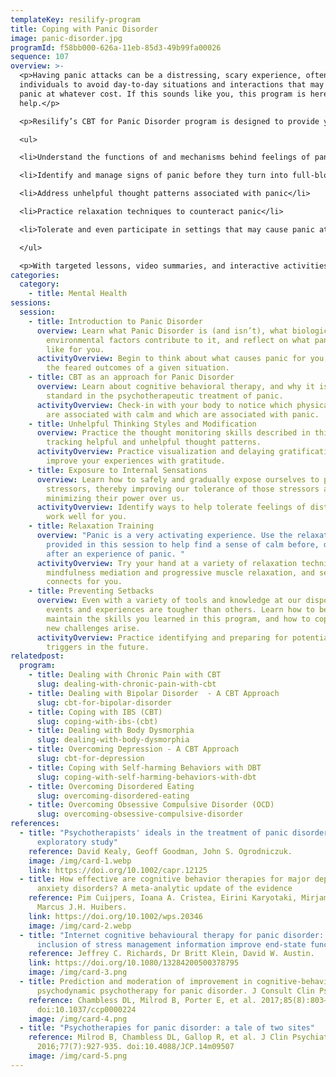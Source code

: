 ```yaml
---
templateKey: resilify-program
title: Coping with Panic Disorder
image: panic-disorder.jpg
programId: f58bb000-626a-11eb-85d3-49b99fa00026
sequence: 107
overview: >-
  <p>Having panic attacks can be a distressing, scary experience, often causing
  individuals to avoid day-to-day situations and interactions that may trigger
  panic at whatever cost. If this sounds like you, this program is here to
  help.</p>

  <p>Resilify’s CBT for Panic Disorder program is designed to provide you the tools and knowledge needed to help get a handle on panic attacks. Through the lens of cognitive behavioral therapy (CBT)—one of the strongest evidence-based therapies to target panic—you will learn to:</p>

  <ul>

  <li>Understand the functions of and mechanisms behind feelings of panic</li>

  <li>Identify and manage signs of panic before they turn into full-blown attacks</li>

  <li>Address unhelpful thought patterns associated with panic</li>

  <li>Practice relaxation techniques to counteract panic</li>

  <li>Tolerate and even participate in settings that may cause panic attacks</li>

  </ul>

  <p>With targeted lessons, video summaries, and interactive activities, Resilify'sCBT for Panic Disorder program can be a powerful tool as you continue your journey of self-improvement.</p>
categories:
  category:
    - title: Mental Health
sessions:
  session:
    - title: Introduction to Panic Disorder
      overview: Learn what Panic Disorder is (and isn’t), what biological and
        environmental factors contribute to it, and reflect on what panic looks
        like for you.
      activityOverview: Begin to think about what causes panic for you, reflecting on
        the feared outcomes of a given situation.
    - title: CBT as an approach for Panic Disorder
      overview: Learn about cognitive behavioral therapy, and why it is the gold
        standard in the psychotherapeutic treatment of panic.
      activityOverview: Check-in with your body to notice which physical sensations
        are associated with calm and which are associated with panic.
    - title: Unhelpful Thinking Styles and Modification
      overview: Practice the thought monitoring skills described in this session,
        tracking helpful and unhelpful thought patterns.
      activityOverview: Practice visualization and delaying gratification to further
        improve your experiences with gratitude.
    - title: Exposure to Internal Sensations
      overview: Learn how to safely and gradually expose ourselves to panic-inducing
        stressors, thereby improving our tolerance of those stressors and
        minimizing their power over us.
      activityOverview: Identify ways to help tolerate feelings of distress that may
        work well for you.
    - title: Relaxation Training
      overview: "Panic is a very activating experience. Use the relaxation tips
        provided in this session to help find a sense of calm before, during and
        after an experience of panic. "
      activityOverview: Try your hand at a variety of relaxation techniques, including
        mindfulness mediation and progressive muscle relaxation, and see what
        connects for you.
    - title: Preventing Setbacks
      overview: Even with a variety of tools and knowledge at our disposal, some days,
        events and experiences are tougher than others. Learn how to best
        maintain the skills you learned in this program, and how to cope when
        new challenges arise.
      activityOverview: Practice identifying and preparing for potential stressors and
        triggers in the future.
relatedpost:
  program:
    - title: Dealing with Chronic Pain with CBT
      slug: dealing-with-chronic-pain-with-cbt
    - title: Dealing with Bipolar Disorder  - A CBT Approach
      slug: cbt-for-bipolar-disorder
    - title: Coping with IBS (CBT)
      slug: coping-with-ibs-(cbt)
    - title: Dealing with Body Dysmorphia
      slug: dealing-with-body-dysmorphia
    - title: Overcoming Depression - A CBT Approach
      slug: cbt-for-depression
    - title: Coping with Self-harming Behaviors with DBT
      slug: coping-with-self-harming-behaviors-with-dbt
    - title: Overcoming Disordered Eating
      slug: overcoming-disordered-eating
    - title: Overcoming Obsessive Compulsive Disorder (OCD)
      slug: overcoming-obsessive-compulsive-disorder
references:
  - title: "Psychotherapists' ideals in the treatment of panic disorder: An
      exploratory study"
    reference: David Kealy, Geoff Goodman, John S. Ogrodniczuk.
    image: /img/card-1.webp
    link: https://doi.org/10.1002/capr.12125
  - title: How effective are cognitive behavior therapies for major depression and
      anxiety disorders? A meta-analytic update of the evidence
    reference: Pim Cuijpers, Ioana A. Cristea, Eirini Karyotaki, Mirjam Reijnders,
      Marcus J.H. Huibers.
    link: https://doi.org/10.1002/wps.20346
    image: /img/card-2.webp
  - title: "Internet cognitive behavioural therapy for panic disorder: Does the
      inclusion of stress management information improve end-state functioning?"
    reference: Jeffrey C. Richards, Dr Britt Klein, David W. Austin.
    link: https://doi.org/10.1080/13284200500378795
    image: /img/card-3.png
  - title: Prediction and moderation of improvement in cognitive-behavioral and
      psychodynamic psychotherapy for panic disorder. J Consult Clin Psychol
    reference: Chambless DL, Milrod B, Porter E, et al. 2017;85(8):803–813.
      doi:10.1037/ccp0000224
    image: /img/card-4.png
  - title: "Psychotherapies for panic disorder: a tale of two sites"
    reference: Milrod B, Chambless DL, Gallop R, et al. J Clin Psychiatry.
      2016;77(7):927-935. doi:10.4088/JCP.14m09507
    image: /img/card-5.png
---
```


